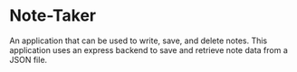# Note-Taker
An application that can be used to write, save, and delete notes. This application uses an express backend to save and retrieve note data from a JSON file.
